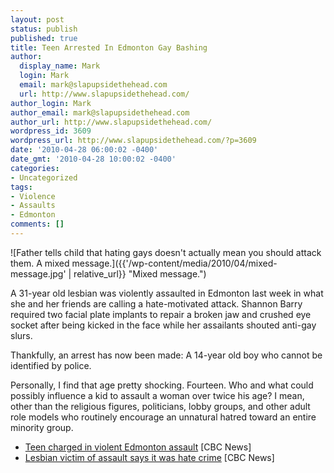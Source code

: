```yaml
---
layout: post
status: publish
published: true
title: Teen Arrested In Edmonton Gay Bashing
author:
  display_name: Mark
  login: Mark
  email: mark@slapupsidethehead.com
  url: http://www.slapupsidethehead.com/
author_login: Mark
author_email: mark@slapupsidethehead.com
author_url: http://www.slapupsidethehead.com/
wordpress_id: 3609
wordpress_url: http://www.slapupsidethehead.com/?p=3609
date: '2010-04-28 06:00:02 -0400'
date_gmt: '2010-04-28 10:00:02 -0400'
categories:
- Uncategorized
tags:
- Violence
- Assaults
- Edmonton
comments: []
---
```

![Father tells child that hating gays doesn't actually mean you should attack them. A mixed message.]({{'/wp-content/media/2010/04/mixed-message.jpg' | relative_url}} "Mixed message.")

A 31-year old lesbian was violently assaulted in Edmonton last week in what she and her friends are calling a hate-motivated attack. Shannon Barry required two facial plate implants to repair a broken jaw and crushed eye socket after being kicked in the face while her assailants shouted anti-gay slurs.

Thankfully, an arrest has now been made: A 14-year old boy who cannot be identified by police.

Personally, I find that age pretty shocking. Fourteen. Who and what could possibly influence a kid to assault a woman over twice his age? I mean, other than the religious figures, politicians, lobby groups, and other adult role models who routinely encourage an unnatural hatred toward an entire minority group.

- [Teen charged in violent Edmonton assault](http://www.cbc.ca/canada/edmonton/story/2010/04/24/edmonton-assault-arrest-hate-crime.html) [CBC News]
- [Lesbian victim of assault says it was hate crime](http://www.cbc.ca/canada/edmonton/story/2010/04/21/edmonton-lesbian-hate-crime-police-investigation.html) [CBC News]
